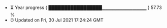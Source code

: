 - ⏳ Year progress { █████████████████▁▁▁▁▁▁▁▁▁▁▁▁▁ } 57.73 %
- ⏰ Updated on Fri, 30 Jul 2021 17:24:24 GMT

